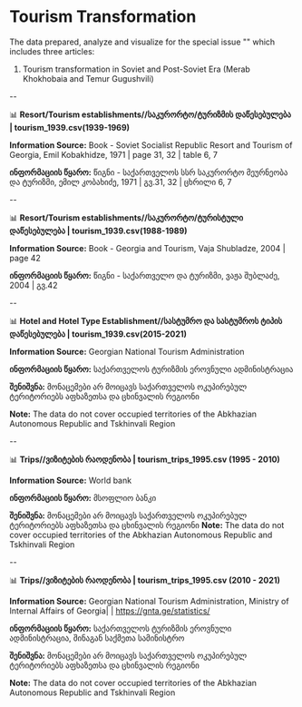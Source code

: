 # Tourism Transformation

The data prepared, analyze and visualize for the special issue "" which includes three articles:

1. Tourism transformation in Soviet and Post-Soviet Era (Merab Khokhobaia and Temur Gugushvili)




--

📊 **Resort/Tourism establishments//საკურორტო/ტურიზმის დაწესებულება | tourism_1939.csv(1939-1969)**

**Information Source:** Book - Soviet Socialist Republic Resort and Tourism of Georgia, Emil Kobakhidze, 1971 | page 31, 32 | table 6, 7

**ინფორმაციის წყარო:** წიგნი - საქართველოს სსრ საკურორტო მეურნეობა და ტურიზმი, ემილ კობახიძე, 1971 | გვ.31, 32 | ცხრილი 6, 7

 

--

📊 **Resort/Tourism establishments//საკურორტო/ტურისტული დაწესებულება | tourism_1939.csv(1988-1989)** 

**Information Source:** Book - Georgia and Tourism, Vaja Shubladze, 2004 | page 42

**ინფორმაციის წყარო:** წიგნი - საქართველო და ტურიზმი, ვაჟა შუბლაძე, 2004 | გვ.42


--

📊 **Hotel and Hotel Type Establishment//სასტუმრო და სასტუმროს ტიპის დაწესებულება | tourism_1939.csv(2015-2021)** 

**Information Source:** Georgian National Tourism Administration

**ინფორმაციის წყარო:** საქართველოს ტურიზმის ეროვნული ადმინისტრაცია

**შენიშვნა:** მონაცემები არ მოიცავს საქართველოს ოკუპირებულ ტერიტორიებს აფხაზეთსა და ცხინვალის რეგიონი

**Note:** The data do not cover occupied territories of the Abkhazian Autonomous Republic and Tskhinvali Region

--

📊 **Trips//ვიზიტების რაოდენობა | tourism_trips_1995.csv (1995 - 2010)**

**Information Source:** World bank 

**ინფორმაციის წყარო:** მსოფლიო ბანკი

**შენიშვნა:** მონაცემები არ მოიცავს საქართველოს ოკუპირებულ ტერიტორიებს აფხაზეთსა და ცხინვალის რეგიონი
**Note:** The data do not cover occupied territories of the Abkhazian Autonomous Republic and Tskhinvali Region


--

📊 **Trips//ვიზიტების რაოდენობა | tourism_trips_1995.csv (2010 - 2021)** 

**Information Source:**  Georgian National Tourism Administration, Ministry of Internal Affairs of Georgia| | https://gnta.ge/statistics/

**ინფორმაციის წყარო:** საქართველოს ტურიზმის ეროვნული ადმინისტრაცია, შინაგან საქმეთა სამინისტრო

**შენიშვნა:** მონაცემები არ მოიცავს საქართველოს ოკუპირებულ ტერიტორიებს აფხაზეთსა და ცხინვალის რეგიონი

**Note:** The data do not cover occupied territories of the Abkhazian Autonomous Republic and Tskhinvali Region
